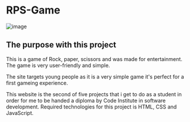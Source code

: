 # RPS-Game
![image](https://user-images.githubusercontent.com/118939854/232917126-2de1a733-9642-4d52-bad2-6122a450e5fb.png)

## The purpose with this project
This is a game of Rock, paper, scissors and was made for entertainment. The game is very user-friendly and simple.

The site targets young people as it is a very simple game it's perfect for a first gameing experience.

This website is the second of five projects that i get to do as a student in order for me to be handed a diploma by Code Institute in software development.
Required technologies for this project is HTML, CSS and JavaScript.
